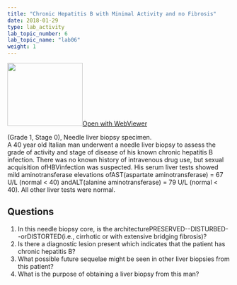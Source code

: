 ```yaml
---
title: "Chronic Hepatitis B with Minimal Activity and no Fibrosis"
date: 2018-01-29
type: lab_activity
lab_topic_number: 6
lab_topic_name: "lab06"
weight: 1
---
```

<div class="entrybody">
<div class="thumbnail"><a href="http://virtualslides.cumc.columbia.edu/Liver%20Path%2001.svs/view.apml?" target="_blank"><img alt="" src="http://pathologylab.ccnmtl.columbia.edu/assets/images/slide_liverpath01.jpg" width="170" height="143" class="mt-image-left"></a><a href="http://virtualslides.cumc.columbia.edu/Liver%20Path%2001.svs/view.apml?" target="_blank">Open with WebViewer</a></div>

<p>(Grade 1, Stage 0), Needle liver biopsy specimen.<br>
A 40 year old Italian man underwent a needle liver biopsy to assess the grade of activity and stage of disease of his known chronic hepatitis B infection. There was no known history of intravenous drug use, but sexual acquisition of<span class="caps">HBV</span>infection was suspected. His serum liver tests showed mild aminotransferase elevations of<span class="caps">AST</span>(aspartate aminotransferase) = 67 U/L (normal &lt; 40) and<span class="caps">ALT</span>(alanine aminotransferase) = 79 U/L (normal &lt; 40). All other liver tests were normal.<br clear="all"></p>

<h2>Questions</h2>


<ol>
<li>In this needle biopsy core, is the architecture<span class="caps">PRESERVED</span>--DISTURBED--or<span class="caps">DISTORTED</span>(i.e., cirrhotic or with extensive bridging fibrosis)?</li>
<li> Is there a diagnostic lesion present which indicates that the patient has chronic hepatitis B?</li>
<li> What possible future sequelae might be seen in other liver biopsies from this patient?</li>
<li> What is the purpose of obtaining a liver biopsy from this man?</li>
</ol>


						
</div>
